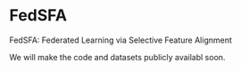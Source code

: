 # FedSFA
FedSFA: Federated Learning via Selective Feature Alignment


We will make the code and datasets publicly availabl soon.

